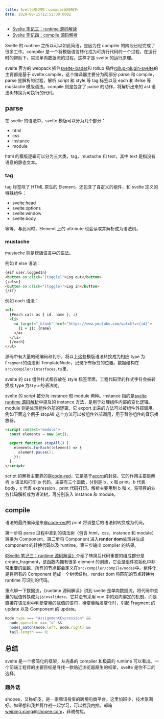 ```yaml
---
title: Svelte笔记四：compile源码解析
date: 2020-08-15T12:51:00.000Z
---
```


- [Svelte 笔记三：runtime 源码解读](https://brandonxiang.vercel.app/blog/svelte3)
- [Svelte 笔记四：compile 源码解析](https://brandonxiang.vercel.app/blog/svelte4)

Svelte 的 runtime 之所以可以如此简洁，是因为在 compiler 的阶段已经完成了很多工作。compiler 是一个将模版语言转化成为可执行代码的一个过程，在运行时的帮助下，实现单向数据流的过程，这样才是 svelte 的运行原理。

svelte 官方的 webpack 插件[svelte-loader](https://github.com/sveltejs/svelte-loader)和 rollup 插件[rollup-plugin-svelte](https://github.com/sveltejs/rollup-plugin-svelte)的主要都是基于 svelte.compile，这个编译器主要分为两部分 parse 和 compile，parse 是解析的过程，解析 script 和 style 等 tag 标签以及 each 和 ifelse 等 mustache 模版语法。compile 则是包含了 parse 的动作，将解析出来的 ast 语法树转换为可执行的代码。

## parse

在 svelte 的语法中，svelte 模版可以分为几个部分：

- html
- css
- instance
- module

html 的模版逻辑可以分为三大类，tag，mustache 和 text，其中 text 是指没有语意的静态文本。

### tag

tag 标签除了 HTML 原生的 Element，还包含了自定义的组件，和 svelte 定义的特殊组件：

- svelte:head
- svelte:options
- svelte:window
- svelte:body

等等，与此同时，Element 上的 attribute 也会读取并解析成为语法树。

### mustache

mustache 则是模版语言中的语法。

例如 if else 语法：

```html
{#if user.loggedIn}
<button on:click="{toggle}">Log out</button>
{:else}
<button on:click="{toggle}">Log in</button>
{/if}
```

例如 each 语法：

```html
<ul>
  {#each cats as { id, name }, i}
  <li>
    <a target="_blank" href="https://www.youtube.com/watch?v={id}">
      {i + 1}: {name}
    </a>
  </li>
  {/each}
</ul>
```

源码中有大量的硬编码和判断，将以上这些模版语法转换成为相应 type 为`Fragment`的语法树 TemplateNode，记录所有标签的位置。数据结构在 `src/compiler/interfaces.ts`里。

svelte 的 css 组件样式都存放在 style 标签里面，工程代码里的样式字符会被转换成 type 为`Style`的语法树。

svelte 的 script 被分为 instance 和 module 两种。instance 指的是[svelte runtime 源码解析](https://brandonxiang.vercel.app/blog/svelte3)中提及的 instance 方法，是用于处理组件内部的变化逻辑。module 则是处理组件外部的逻辑，它 export 出来的方法可以被组件外部调用。例如下面这个例子 stopAll 这个方法可以被组件外部调用，用于暂停组件的音乐播放器。

```html
<script context="module">
  const elements = new Set();

  export function stopAll() {
    elements.forEach((element) => {
      element.pause();
    });
  }
</script>
```

script 的解析主要靠的是[code-red](https://github.com/Rich-Harris/code-red)，它是基于[acorn](https://github.com/acornjs/acorn)的封装。它的作用主要是解析 js 语法和打印 js 代码，主要有三个函数，分别是 b，x 和 print。b 代表 body，x 代表 expression，print 代码打印。解析主要用到 b 和 x。将项目的业务代码解析成为语法树，再分别装入 instance 和 module。

## compile

语法的最终编译是来自[code-red](https://github.com/Rich-Harris/code-red)的 print 将调整后的语法树转换成为代码。

第一步将 parse 过程中拿到的语法树（包含 html，css，instance 和 module）转换为 Component，第二步将 Component 进入**render dom**处理并生成 component 的转换代码以及 runtime，第三步输出 compiler 的结果。

[《Svelte 笔记三：runtime 源码解读》](https://brandonxiang.vercel.app/blog/svelte3)介绍了转换后代码重要的组成部分是 create_fragment，该函数内拥有很多 element 的创建，它会是组件初始化中非常重要的函数，所有的节点都会定义在`src/compiler/compile/nodes`中。组件化是将所有的 Component 组成一个树状结构，render dom 将匹配的节点转换为 runtime 可识别的代码。

重点聊一下数据流，《runtime 源码解读》讲到 svelte 是单向数据流，将代码中变量的赋值转换成为`$$invalidate`，它并没有采用 vue 中的双向绑定的机制，而是直接在语法树中判断变量的赋值的语句，待变量触发变化时，引起 Fragment 的 update 以及 Component 的 update。

```javascript
node.type === "AssignmentExpression" &&
  node.operator === "=" &&
  nodes_match(node.left, node.right) &&
  tail.length === 0;
```

## 总结

svelte 是一个极简化的框架，从完备的 compiler 和极简的 runtime 可以看出。一个前端工程师的主要目标是寻找一款贴近浏览器原生的框架，svelte 是你不二的选择。

### 题外话

shopee，又称虾皮，是一家腾讯投资的跨境电商平台。这里加班少，技术氛围好。如果想和我并肩作战一起学习，可以找我内推。邮箱[weiping.xiang@shopee.com](mailto:weiping.xiang@shopee.com)，非诚勿扰。
